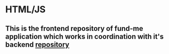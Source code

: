 # HTML/JS

## This is the frontend repository of fund-me application which works in coordination with it's backend [repository](https://github.com/lio2011/hardhat-fund-me-fcc)
